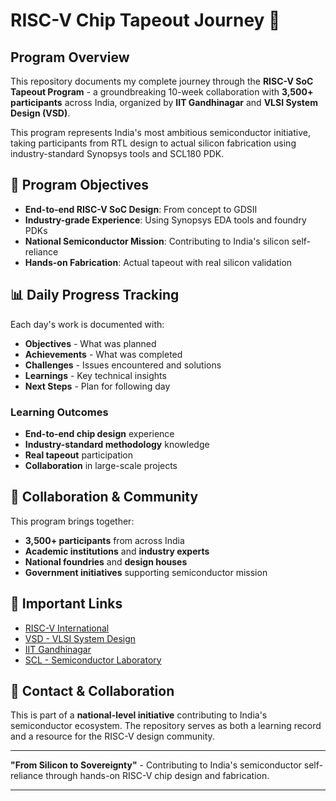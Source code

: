 # RISC-V Chip Tapeout Journey 🚀

## Program Overview
This repository documents my complete journey through the **RISC-V SoC Tapeout Program** - a groundbreaking 10-week collaboration with **3,500+ participants** across India, organized by **IIT Gandhinagar** and **VLSI System Design (VSD)**.

This program represents India's most ambitious semiconductor initiative, taking participants from RTL design to actual silicon fabrication using industry-standard Synopsys tools and SCL180 PDK.

## 🎯 Program Objectives
- **End-to-end RISC-V SoC Design**: From concept to GDSII
- **Industry-grade Experience**: Using Synopsys EDA tools and foundry PDKs
- **National Semiconductor Mission**: Contributing to India's silicon self-reliance
- **Hands-on Fabrication**: Actual tapeout with real silicon validation


## 📊 Daily Progress Tracking

Each day's work is documented with:
- **Objectives** - What was planned
- **Achievements** - What was completed
- **Challenges** - Issues encountered and solutions
- **Learnings** - Key technical insights
- **Next Steps** - Plan for following day

### **Learning Outcomes**
- **End-to-end chip design** experience
- **Industry-standard methodology** knowledge
- **Real tapeout** participation
- **Collaboration** in large-scale projects

## 🤝 Collaboration & Community

This program brings together:
- **3,500+ participants** from across India
- **Academic institutions** and **industry experts**
- **National foundries** and **design houses**
- **Government initiatives** supporting semiconductor mission

## 🔗 Important Links

- [RISC-V International](https://riscv.org/)
- [VSD - VLSI System Design](https://www.vlsisystemdesign.com/)
- [IIT Gandhinagar](https://iitgn.ac.in/)
- [SCL - Semiconductor Laboratory](https://www.scl.gov.in/)

## 📧 Contact & Collaboration

This is part of a **national-level initiative** contributing to India's semiconductor ecosystem. The repository serves as both a learning record and a resource for the RISC-V design community.

---

**"From Silicon to Sovereignty"** - Contributing to India's semiconductor self-reliance through hands-on RISC-V chip design and fabrication.

---

